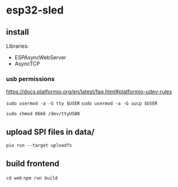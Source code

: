 # esp32-sled

## install

Libraries: 
 
 - ESPAsyncWebServer
 - AsyncTCP


### usb permissions

https://docs.platformio.org/en/latest/faq.html#platformio-udev-rules

`sudo usermod -a -G tty $USER`
`sudo usermod -a -G uucp $USER`

`sudo chmod 0666 /dev/ttyUSB0`

## upload SPI files in data/

`pio run --target uploadfs`


## build frontend

`cd web`
`npm run build`